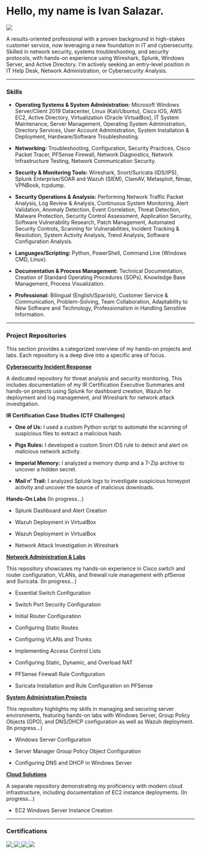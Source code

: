 # Hello, my name is Ivan Salazar.

<a href="https://linkedin.com/in/ivan-a-salazar1"><img src="https://img.shields.io/badge/-LinkedIn_Profile-0072b1?&style=for-the-badge&logo=linkedin&logoColor=white" /></a>

A results-oriented professional with a proven background in high-stakes customer service, now leveraging a new foundation in IT and cybersecurity. Skilled in network security, systems troubleshooting, and security protocols, with hands-on experience using Wireshark, Splunk, Windows Server, and Active Directory. I'm actively seeking an entry-level position in IT Help Desk, Network Administration, or Cybersecurity Analysis.

---

### Skills
- **Operating Systems & System Administration:** Microsoft Windows Server/Client 2019 Datacenter, Linux (Kali/Ubuntu), Cisco IOS, AWS EC2, Active Directory, Virtualization (Oracle VirtualBox), IT System Maintenance, Server Management, Operating System Administration, Directory Services, User Account Administration, System Installation & Deployment, Hardware/Software Troubleshooting.

- **Networking:** Troubleshooting, Configuration, Security Practices, Cisco Packet Tracer, PFSense Firewall, Network Diagnostics, Network Infrastructure Testing, Network Communication Security.

- **Security & Monitoring Tools:** Wireshark, Snort/Suricata (IDS/IPS), Splunk Enterprise/SOAR and Wazuh (SIEM), ClamAV, Metasploit, Nmap, VPNBook, tcpdump.

- **Security Operations & Analysis:** Performing Network Traffic Packet Analysis, Log Review & Analysis, Continuous System Monitoring, Alert Validation, Anomaly Detection, Event Correlation, Threat Detection, Malware Protection, Security Control Assessment, Application Security, Software Vulnerability Research, Patch Management, Automated Security Controls, Scanning for Vulnerabilities, Incident Tracking & Resolution, System Activity Analysis, Trend Analysis, Software Configuration Analysis.

- **Languages/Scripting:** Python, PowerShell, Command Line (Windows CMD, Linux).

- **Documentation & Process Management:** Technical Documentation, Creation of Standard Operating Procedures (SOPs), Knowledge Base Management, Process Visualization.

- **Professional:** Bilingual (English/Spanish), Customer Service & Communication, Problem-Solving, Team Collaboration, Adaptability to New Software and Technology, Professionalism in Handling Sensitive Information.

---

### Project Repositories
This section provides a categorized overview of my hands-on projects and labs. Each repository is a deep dive into a specific area of focus.

[**Cybersecurity Incident Response**](https://github.com/iagsalazar1-cs/Cybersecurity-Incident-Response) 

A dedicated repository for threat analysis and security monitoring. This includes documentation of my IR Certification Executive Summaries and hands-on projects using Splunk for dashboard creation, Wazuh for deployment and log management, and Wireshark for network attack investigation. 

**IR Certification Case Studies (CTF Challenges)**

- **One of Us:** I used a custom Python script to automate the scanning of suspicious files to extract a malicious hash.

- **Pigs Rules:** I developed a custom Snort IDS rule to detect and alert on malicious network activity.

- **Imperial Memory:** I analyzed a memory dump and a 7-Zip archive to uncover a hidden secret.

- **Mail n' Trail:** I analyzed Splunk logs to investigate suspicious honeypot activity and uncover the source of malicious downloads.

**Hands-On Labs** (In progress...)

- Splunk Dashboard and Alert Creation

- Wazuh Deployment in VirtualBox

- Wazuh Deployment in VirtualBox

- Network Attack Investigation in Wireshark


[**Network Administration & Labs**](https://github.com/your-username/Network-Administration-&-Labs) 

This repository showcases my hands-on experience in Cisco switch and router configuration, VLANs, and firewall rule management with pfSense and Suricata. (In progress...)

- Essential Switch Configuration

- Switch Port Security Configuration

- Initial Router Configuration

- Configuring Static Routes

- Configuring VLANs and Trunks

- Implementing Access Control Lists

- Configuring Static, Dynamic, and Overload NAT

- PFSense Firewall Rule Configuration

- Suricata Installation and Rule Configuration on PFSense

[**System Administration Projects**](https://github.com/your-username/System-Administration-Projects)

This repository highlights my skills in managing and securing server environments, featuring hands-on labs with Windows Server, Group Policy Objects (GPO), and DNS/DHCP configuration as well as Wazuh deployment. (In progress...)

- Windows Server Configuration

- Server Manager Group Policy Object Configuration

- Configuring DNS and DHCP in Windows Server

[**Cloud Solutions**](https://github.com/your-username/Cloud-Solutions)

A separate repository demonstrating my proficiency with modern cloud infrastructure, including documentation of EC2 instance deployments. (In progress...)

- EC2 Windows Server Instance Creation

---

### Certifications
<a href="https://www.credly.com/badges/30ddd4b5-8edf-4239-86be-9a9715853eb2/public_url">
  <img src="https://img.shields.io/badge/-CompTIA_Security%2B-FF0000?&style=for-the-badge&logo=white" />
</a>

<a href="https://platform.ironcircle.com/certifications/cyber-advantage/gmhy2bf2n8ynqjsfsk0ka9gf">
  <img src="https://img.shields.io/badge/-IronCircle_CyberAdvantage-006400?&style=for-the-badge&logoColor=white" />
</a>

<a href="https://platform.ironcircle.com/certifications/tdx-arena-ir-expert/bv3jg1t53aaqziafnqkzlfab">
  <img src="https://img.shields.io/badge/-IronCircle_TDX_Arena-000080?&style=for-the-badge&logoColor=white" />
</a>

<a href="https://credsverse.com/credentials/1e6d335d-f012-450a-9b86-d58834b02a02">
<img src="https://img.shields.io/badge/-CSULB_Cybersecurity-003366?&style=for-the-badge&logoColor=white" />
</a>


